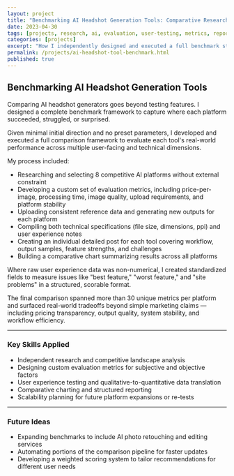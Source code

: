 ```yaml
---
layout: project
title: "Benchmarking AI Headshot Generation Tools: Comparative Research and Metrics Design"
date: 2023-04-30
tags: [projects, research, ai, evaluation, user-testing, metrics, reports]
categories: [projects]
excerpt: "How I independently designed and executed a full benchmark study comparing AI headshot generators across technical performance and real-world user experience."
permalink: /projects/ai-headshot-tool-benchmark.html
published: true
---
```

## Benchmarking AI Headshot Generation Tools

Comparing AI headshot generators goes beyond testing features. I designed a complete benchmark framework to capture where each platform succeeded, struggled, or surprised.

Given minimal initial direction and no preset parameters, I developed and executed a full comparison framework to evaluate each tool's real-world performance across multiple user-facing and technical dimensions.

My process included:

- Researching and selecting 8 competitive AI platforms without external constraint
- Developing a custom set of evaluation metrics, including price-per-image, processing time, image quality, upload requirements, and platform stability
- Uploading consistent reference data and generating new outputs for each platform
- Compiling both technical specifications (file size, dimensions, ppi) and user experience notes
- Creating an individual detailed post for each tool covering workflow, output samples, feature strengths, and challenges
- Building a comparative chart summarizing results across all platforms

Where raw user experience data was non-numerical, I created standardized fields to measure issues like "best feature," "worst feature," and "site problems" in a structured, scorable format.

The final comparison spanned more than 30 unique metrics per platform and surfaced real-world tradeoffs beyond simple marketing claims — including pricing transparency, output quality, system stability, and workflow efficiency.

---

### Key Skills Applied
- Independent research and competitive landscape analysis
- Designing custom evaluation metrics for subjective and objective factors
- User experience testing and qualitative-to-quantitative data translation
- Comparative charting and structured reporting
- Scalability planning for future platform expansions or re-tests

---

### Future Ideas
- Expanding benchmarks to include AI photo retouching and editing services
- Automating portions of the comparison pipeline for faster updates
- Developing a weighted scoring system to tailor recommendations for different user needs
